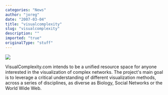 ```yaml
---
categories: "News"
author: "joreg"
date: "2007-03-04"
title: "visualcomplexity"
slug: "visualcomplexity"
description: ""
imported: "true"
originalType: "stuff"
---
```



<!--{SPLIT()}-->
![](new_vc_logo.png)
<!--~~~-->

VisualComplexity.com intends to be a unified resource space for anyone interested in the visualization of complex networks. The project's main goal is to leverage a critical understanding of different visualization methods, across a series of disciplines, as diverse as Biology, Social Networks or the World Wide Web.


[](http://www.visualcomplexity.com)
<!--{SPLIT}-->